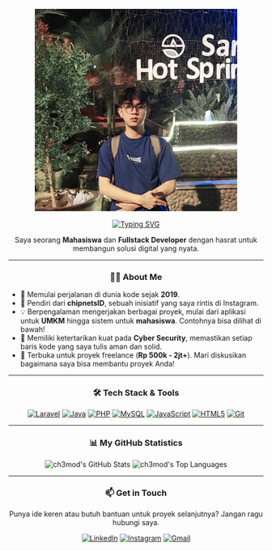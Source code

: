 <p align="center">
  <img src="me.jpg" alt="Firmana" width="400px" />
</p>

<div align="center">
  <a href="https://github.com/DenverCoder1/readme-typing-svg">
    <img src="https://readme-typing-svg.herokuapp.com?font=Fira+Code&size=26&duration=4000&pause=1000&color=00BFFF&center=true&vCenter=true&width=460&lines=Hey%2C+I'm+Firmana+(ch3mod)+👋;Fullstack+Developer;Laravel+%26+Java+Enthusiast;Founder+of+chipnetsID" alt="Typing SVG" />
  </a>
</div>

<p align="center">
  Saya seorang <strong>Mahasiswa</strong> dan <strong>Fullstack Developer</strong> dengan hasrat untuk membangun solusi digital yang nyata.
</p>

---

### <p align="center">👨‍💻 About Me</p>

- 🚀 Memulai perjalanan di dunia kode sejak **2019**.
- 🏢 Pendiri dari **chipnetsID**, sebuah inisiatif yang saya rintis di Instagram.
- 💡 Berpengalaman mengerjakan berbagai proyek, mulai dari aplikasi untuk **UMKM** hingga sistem untuk **mahasiswa**. Contohnya bisa dilihat di bawah!
- 🔐 Memiliki ketertarikan kuat pada **Cyber Security**, memastikan setiap baris kode yang saya tulis aman dan solid.
- 💸 Terbuka untuk proyek freelance (**Rp 500k - 2jt+**). Mari diskusikan bagaimana saya bisa membantu proyek Anda!

---

### <p align="center">🛠️ Tech Stack & Tools</p>

<p align="center">
  <a href="#"><img alt="Laravel" src="https://img.shields.io/badge/Laravel-FF2D20?style=for-the-badge&logo=laravel&logoColor=white"></a>
  <a href="#"><img alt="Java" src="https://img.shields.io/badge/Java-ED8B00?style=for-the-badge&logo=openjdk&logoColor=white"></a>
  <a href="#"><img alt="PHP" src="https://img.shields.io/badge/PHP-777BB4?style=for-the-badge&logo=php&logoColor=white"></a>
  <a href="#"><img alt="MySQL" src="https://img.shields.io/badge/MySQL-4479A1?style=for-the-badge&logo=mysql&logoColor=white"></a>
  <a href="#"><img alt="JavaScript" src="https://img.shields.io/badge/JavaScript-F7DF1E?style=for-the-badge&logo=javascript&logoColor=black"></a>
  <a href="#"><img alt="HTML5" src="https://img.shields.io/badge/HTML5-E34F26?style=for-the-badge&logo=html5&logoColor=white"></a>
  <a href="#"><img alt="Git" src="https://img.shields.io/badge/Git-F05032?style=for-the-badge&logo=git&logoColor=white"></a>
</p>

---

### <p align="center">📊 My GitHub Statistics</p>

<p align="center">
  <img align="center" src="https://github-readme-stats.vercel.app/api?username=ch3mod&show_icons=true&locale=en&theme=merko&hide_border=true&rank_icon=github" alt="ch3mod's GitHub Stats" />
  <img align="center" src="https://github-readme-stats.vercel.app/api/top-langs?username=ch3mod&layout=compact&locale=en&theme=merko&hide_border=true" alt="ch3mod's Top Languages" />
</p>

---

### <p align="center">📫 Get in Touch</p>

<p align="center">
  Punya ide keren atau butuh bantuan untuk proyek selanjutnya? Jangan ragu hubungi saya.
</p>
<p align="center">
  <a href="[https://linkedin.com/in/URL_LINKEDIN_KAMU](https://www.linkedin.com/in/firman-a-5108252b9/?trk=opento_sprofile_topcard)" target="_blank"><img src="https://img.shields.io/badge/LinkedIn-0077B5?style=for-the-badge&logo=linkedin&logoColor=white" alt="LinkedIn"/></a>
  <a href="https://instagram.com/chipnets" target="_blank"><img src="https://img.shields.io/badge/Instagram-E4405F?style=for-the-badge&logo=instagram&logoColor=white" alt="Instagram"/></a>
  <a href="mailto:firmana0879@gmail.com"><img src="https://img.shields.io/badge/Gmail-D14836?style=for-the-badge&logo=gmail&logoColor=white" alt="Gmail"/></a>
</p>
